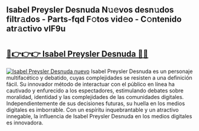 ## Isabel Preysler Desnuda N𝚞𝚎vos desn𝚞dos filtr𝚊dos - Parts-fqd F𝚘tos vid𝚎o - C𝚘ntenido atr𝚊ctivo vIF9u

# <h2><a href="http://mbav8u3.tromn.icu/?c=Isabel+Preysler+Desnuda">🔗👉👉👉 Isabel Preysler Desnuda 🔗🔗</a></h2>

[![Isabel Preysler Desnuda nuevo](https://i.imgur.com/pEAQMta.gif)](http://mbav8u3.tromn.icu/?c=Isabel+Preysler+Desnuda)
Isabel Preysler Desnuda es un personaje multifacético y debatido, cuyas complejidades se resisten a una definición fácil.  Su innovador método de interactuar con el público en línea ha cautivado y enfurecido a los espectadores, estimulando debates sobre moralidad, identidad y las complejidades de las comunidades digitales. Independientemente de sus decisiones futuras, su huella en los medios digitales es imborrable. Con un espíritu inquebrantable y un atractivo innegable, la influencia de Isabel Preysler Desnuda en los medios digitales es innovadora.
